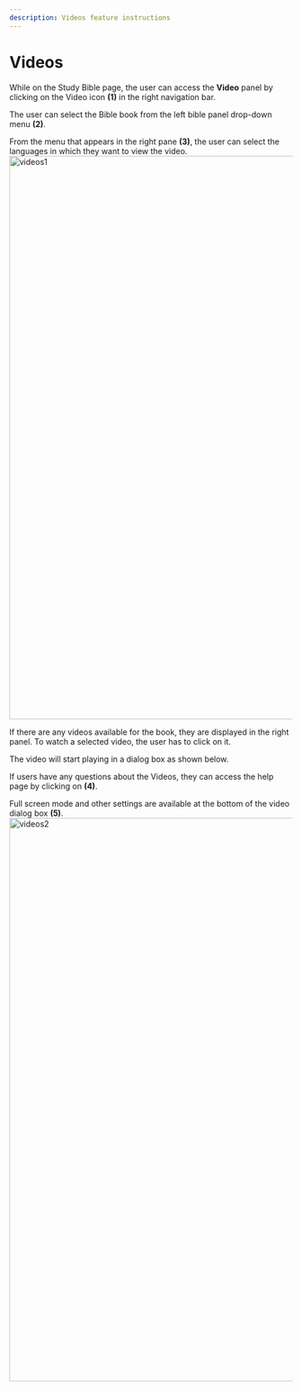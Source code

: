 ```yaml
---
description: Videos feature instructions
---
```


# Videos

While on the Study Bible page, the user can access the **Video** panel by clicking on the Video icon **(1)** in the right navigation bar.

The user can select the Bible book from the left bible panel drop-down menu **(2)**.

From the menu that appears in the right pane **(3)**, the user can select the languages in which they want to view the video.
<img src="/img/assets/videos1.png"  width="1000px" alt="videos1"/>

If there are any videos available for the book, they are displayed in the right panel. To watch a selected video, the user has to click on it.

The video will start playing in a dialog box as shown below.

If users have any questions about the Videos, they can access the help page by clicking on **(4)**.

Full screen mode and other settings are available at the bottom of the video dialog box **(5)**.
<img src="/img/assets/videos2.png"  width="1000px" alt="videos2"/>
